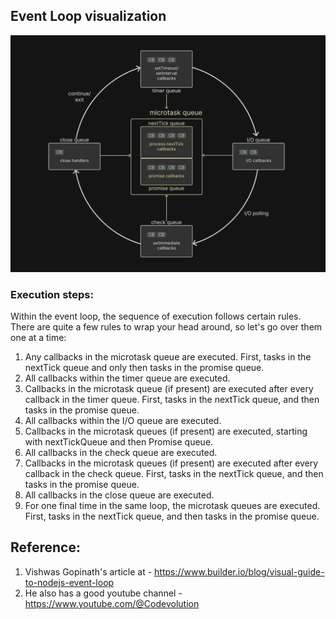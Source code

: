 ## Event Loop visualization

![](./images/1-event-loop.png)

### Execution steps: 
Within the event loop, the sequence of execution follows certain rules. There are quite a few rules to wrap your head around, so let's go over them one at a time:

1. Any callbacks in the microtask queue are executed. First, tasks in the nextTick queue and only then tasks in the promise queue.
2. All callbacks within the timer queue are executed.
3. Callbacks in the microtask queue (if present) are executed after every callback in the timer queue. First, tasks in the nextTick queue, and then tasks in the promise queue.
4. All callbacks within the I/O queue are executed.
5. Callbacks in the microtask queues (if present) are executed, starting with nextTickQueue and then Promise queue.
6. All callbacks in the check queue are executed.
7. Callbacks in the microtask queues (if present) are executed after every callback in the check queue. First, tasks in the nextTick queue, and then tasks in the promise queue.
8. All callbacks in the close queue are executed.
9. For one final time in the same loop, the microtask queues are executed. First, tasks in the nextTick queue, and then tasks in the promise queue.

## Reference: 
1. Vishwas Gopinath's article at - https://www.builder.io/blog/visual-guide-to-nodejs-event-loop
2. He also has a good youtube channel - https://www.youtube.com/@Codevolution
